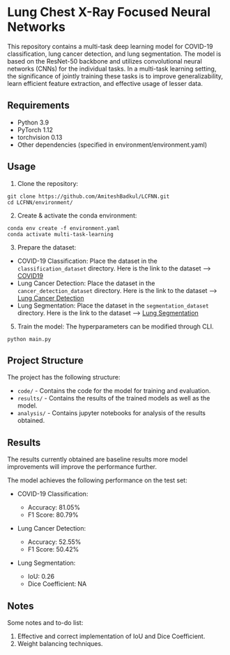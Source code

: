 # Lung Chest X-Ray Focused Neural Networks

This repository contains a multi-task deep learning model for COVID-19 classification, lung cancer detection, and lung segmentation. The model is based on the ResNet-50 backbone and utilizes convolutional neural networks (CNNs) for the individual tasks. In a multi-task learning setting, the significance of jointly training these tasks is to improve generalizability, learn efficient feature extraction, and effective usage of lesser data.

## Requirements

- Python 3.9
- PyTorch 1.12
- torchvision 0.13
- Other dependencies (specified in environment/environment.yaml)

## Usage

1. Clone the repository:

```shell
git clone https://github.com/AmiteshBadkul/LCFNN.git
cd LCFNN/environment/
```

2. Create & activate the conda environment:

```shell
conda env create -f environment.yaml
conda activate multi-task-learning
```

3. Prepare the dataset:

- COVID-19 Classification: Place the dataset in the `classification_dataset` directory. Here is the link to the dataset --> [COVID19](https://www.kaggle.com/datasets/prashant268/chest-xray-covid19-pneumonia)
- Lung Cancer Detection: Place the dataset in the `cancer_detection_dataset` directory. Here is the link to the dataset --> [Lung Cancer Detection](https://www.kaggle.com/datasets/raddar/nodules-in-chest-xrays-jsrt)
- Lung Segmentation: Place the dataset in the `segmentation_dataset` directory. Here is the link to the dataset --> [Lung Segmentation](https://www.kaggle.com/code/nikhilpandey360/lung-segmentation-from-chest-x-ray-dataset/input)

5. Train the model:
The hyperparameters can be modified through CLI.

```shell
python main.py
```

## Project Structure

The project has the following structure:

- `code/` - Contains the code for the model for training and evaluation.
- `results/` - Contains the results of the trained models as well as the model.
- `analysis/` - Contains jupyter notebooks for analysis of the results obtained.

## Results
The results currently obtained are baseline results more model improvements will improve the performance further.

The model achieves the following performance on the test set:

- COVID-19 Classification:
  - Accuracy: 81.05%
  - F1 Score: 80.79%

- Lung Cancer Detection:
  - Accuracy: 52.55%
  - F1 Score: 50.42%

- Lung Segmentation:
  - IoU: 0.26
  - Dice Coefficient: NA

## Notes

Some notes and to-do list:
1. Effective and correct implementation of IoU and Dice Coefficient.
2. Weight balancing techniques.

